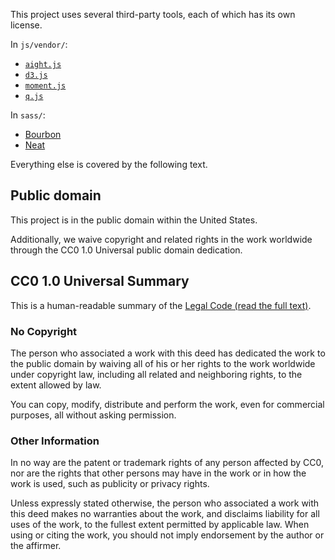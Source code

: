 This project uses several third-party tools, each of which has its own license.

In `js/vendor/`:

* [`aight.js`](https://github.com/shawnbot/aight/blob/73a5bce48e0c4a15deca17767278c437afa548b0/LICENSE)
* [`d3.js`](https://github.com/mbostock/d3/blob/4e4709ce47d5c9406290dc2a467cef08002fc9b7/LICENSEhttps://github.com/mbostock/d3/blob/master/LICENSE)
* [`moment.js`](https://github.com/moment/moment/blob/78a53b8cb53e967c6dac2e7325e18da2a472fc2d/LICENSE)
* [`q.js`](https://github.com/kriskowal/q/blob/3159ac47c46cb7e2200191736ca430a011615523/LICENSE)

In `sass/`:

* [Bourbon](https://github.com/thoughtbot/bourbon/blob/9d89e3f5af10ee39bfccb7be15b147448c670825/LICENSE.md)
* [Neat](https://github.com/thoughtbot/neat/blob/ba9c78933a7d18e0e6aa3bcf035c486a04b8c8a6/LICENSE.md)

Everything else is covered by the following text.

## Public domain

This project is in the public domain within the United States.

Additionally, we waive copyright and related rights in the work
worldwide through the CC0 1.0 Universal public domain dedication.

## CC0 1.0 Universal Summary

This is a human-readable summary of the [Legal Code (read the full text)](https://creativecommons.org/publicdomain/zero/1.0/legalcode).

### No Copyright

The person who associated a work with this deed has dedicated the work to
the public domain by waiving all of his or her rights to the work worldwide
under copyright law, including all related and neighboring rights, to the
extent allowed by law.

You can copy, modify, distribute and perform the work, even for commercial
purposes, all without asking permission.

### Other Information

In no way are the patent or trademark rights of any person affected by CC0,
nor are the rights that other persons may have in the work or in how the
work is used, such as publicity or privacy rights.

Unless expressly stated otherwise, the person who associated a work with
this deed makes no warranties about the work, and disclaims liability for
all uses of the work, to the fullest extent permitted by applicable law.
When using or citing the work, you should not imply endorsement by the
author or the affirmer.
